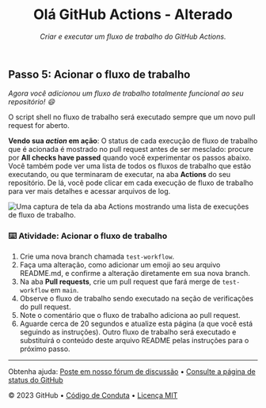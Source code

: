 <header>

# Olá GitHub Actions - Alterado

_Criar e executar um fluxo de trabalho do GitHub Actions._

</header>

## Passo 5: Acionar o fluxo de trabalho

_Agora você adicionou um fluxo de trabalho totalmente funcional ao seu repositório! :smile:_

O script shell no fluxo de trabalho será executado sempre que um novo pull request for aberto.

**Vendo sua _action_ em ação**: O status de cada execução de fluxo de trabalho que é acionada é mostrado no pull request antes de ser mesclado: procure por **All checks have passed** quando você experimentar os passos abaixo. Você também pode ver uma lista de todos os fluxos de trabalho que estão executando, ou que terminaram de executar, na aba **Actions** do seu repositório. De lá, você pode clicar em cada execução de fluxo de trabalho para ver mais detalhes e acessar arquivos de log.

![Uma captura de tela da aba Actions mostrando uma lista de execuções de fluxo de trabalho.](https://user-images.githubusercontent.com/16547949/62388049-4e64e600-b52a-11e9-8bf5-db0c5452360f.png)

### :keyboard: Atividade: Acionar o fluxo de trabalho

1. Crie uma nova branch chamada `test-workflow`.
1. Faça uma alteração, como adicionar um emoji ao seu arquivo README.md, e confirme a alteração diretamente em sua nova branch.
1. Na aba **Pull requests**, crie um pull request que fará merge de `test-workflow` em `main`.
1. Observe o fluxo de trabalho sendo executado na seção de verificações do pull request.
1. Note o comentário que o fluxo de trabalho adiciona ao pull request.
1. Aguarde cerca de 20 segundos e atualize esta página (a que você está seguindo as instruções). Outro fluxo de trabalho será executado e substituirá o conteúdo deste arquivo README pelas instruções para o próximo passo.

<footer>

---

Obtenha ajuda: [Poste em nosso fórum de discussão](https://github.com/orgs/skills/discussions/categories/hello-github-actions) &bull; [Consulte a página de status do GitHub](https://www.githubstatus.com/)

&copy; 2023 GitHub &bull; [Código de Conduta](https://www.contributor-covenant.org/version/2/1/code_of_conduct/code_of_conduct.md) &bull; [Licença MIT](https://gh.io/mit)

</footer>

